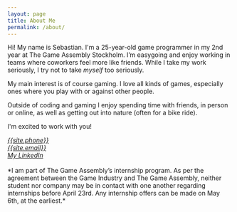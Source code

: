 ```yaml
---
layout: page
title: About Me
permalink: /about/
---
```




Hi! My name is Sebastian. I'm a 25-year-old game programmer in my 2nd year at The Game Assembly Stockholm. I’m easygoing and enjoy working in teams where coworkers feel more like friends. While I take my work seriously, I try not to take *myself* too seriously.

My main interest is of course gaming. I love all kinds of games, especially ones where you play with or against other people.

Outside of coding and gaming I enjoy spending time with friends, in person or online, as well as getting out into nature (often for a bike ride).

I'm excited to work with you!

<address>
<a href="tel:{{site.phone}}">{{site.phone}}</a>
<br>
<a href="mailto:{{site.email}}">{{site.email}}</a>
<br>
<a href="https://www.linkedin.com/in/sebastian-dahlskog/">My LinkedIn</a>
</address>

<br>
*I am part of The Game Assembly’s internship program. As per the agreement between the Game Industry and The Game Assembly, neither student nor company may be in contact with one another regarding internships before April 23rd. Any internship offers can be made on May 6th, at the earliest.*